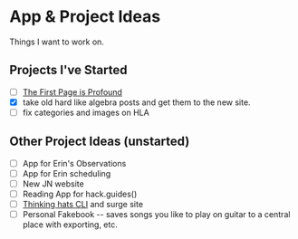 # App & Project Ideas

Things I want to work on.

## Projects I've Started
- [ ] [The First Page is Profound](thefirstpageisprofound.club)
- [X] take old hard like algebra posts and get them to the new site. 
- [ ] fix categories and images on HLA

## Other Project Ideas (unstarted)
- [ ] App for Erin's Observations
- [ ] App for Erin scheduling
- [ ] New JN website
- [ ] Reading App for hack.guides()
- [ ] [Thinking hats CLI](https://developertea.com/episodes/27704) and surge site
- [ ] Personal Fakebook -- saves songs you like to play on guitar to a central place with exporting, etc.
